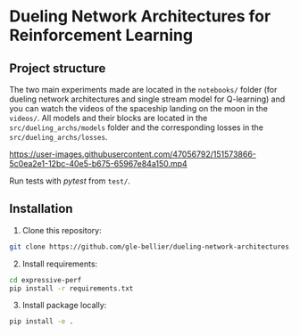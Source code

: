 # Dueling Network Architectures for Reinforcement Learning
## Project structure

The two main experiments made are located in the `notebooks/` folder (for dueling network architectures and single stream model for Q-learning) and you can watch the videos of the spaceship landing on the moon in the `videos/`.
All models and their blocks are located in the `src/dueling_archs/models` folder and the corresponding losses in the `src/dueling_archs/losses`.

https://user-images.githubusercontent.com/47056792/151573866-5c0ea2e1-12bc-40e5-b675-65967e84a150.mp4

Run tests with *pytest* from `test/`. 
## Installation

1. Clone this repository:

```bash
git clone https://github.com/gle-bellier/dueling-network-architectures.git

```

2. Install requirements:

```bash
cd expressive-perf
pip install -r requirements.txt

```

3. Install package locally:
```bash
pip install -e .
```



